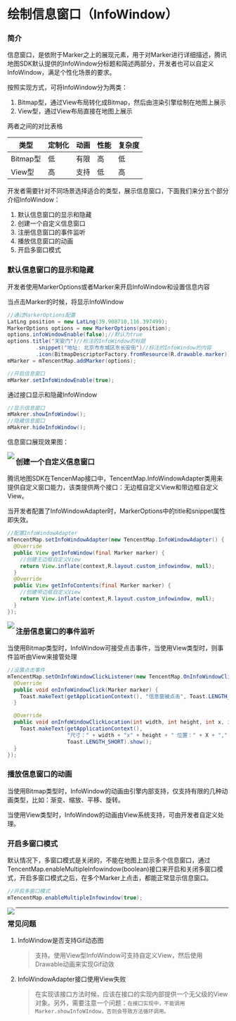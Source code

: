# 绘制信息窗口（InfoWindow）

### 简介

信息窗口，是依附于Marker之上的展现元素，用于对Marker进行详细描述，腾讯地图SDK默认提供的InfoWindow分标题和简述两部分，开发者也可以自定义InfoWindow，满足个性化场景的要求。

按照实现方式，可将InfoWindow分为两类：

1. Bitmap型，通过View布局转化成Bitmap，然后由渲染引擎绘制在地图上展示
2. View型，通过View布局直接在地图上展示

两者之间的对比表格

| 类型     | 定制化 | 动画 | 性能 | 复杂度 |
| -------- | ------ | ---- | ---- | ------ |
| Bitmap型 | 低     | 有限 | 高   | 低     |
| View型   | 高     | 支持 | 低   | 高     |

开发者需要针对不同场景选择适合的类型，展示信息窗口，下面我们来分五个部分介绍InfoWindow：

1. 默认信息窗口的显示和隐藏
2. 创建一个自定义信息窗口
3. 注册信息窗口的事件监听
4. 播放信息窗口的动画
5. 开启多窗口模式

### 默认信息窗口的显示和隐藏

开发者使用MarkerOptions或者Marker来开启InfoWindow和设置信息内容

当点击Marker的时候，将显示InfoWindow

```java
//通过MarkerOptions配置
LatLng position = new LatLng(39.908710,116.397499);
MarkerOptions options = new MarkerOptions(position);
options.infoWindowEnable(false);//默认为true
options.title("天安门")//标注的InfoWindow的标题
  		 .snippet("地址: 北京市东城区东长安街")//标注的InfoWindow的内容
  		 .icon(BitmapDescriptorFactory.fromResource(R.drawable.marker));//设置自定义Marker图标
mMarker = mTencentMap.addMarker(options);

//开启信息窗口
mMarker.setInfoWindowEnable(true);
```

通过接口显示和隐藏InfoWindow

```java
//显示信息窗口
mMakrer.showInfoWindow();
//隐藏信息窗口
mMakrer.hideInfoWindow();
```

信息窗口展现效果图：

<img src="../images/overlay/infoWindow.png" align='left'>

### 创建一个自定义信息窗口

腾讯地图SDK在TencenMap接口中，TencentMap.InfoWindowAdapter类用来提供自定义窗口能力，该类提供两个接口：无边框自定义View和带边框自定义View。

当开发者配置了InfoWindowAdapter时，MarkerOptions中的title和snippet属性即失效。

```java
//配置InfoWindowAdapter
mTencentMap.setInfoWindowAdapter(new TencentMap.InfoWindowAdapter() {
  @Override
  public View getInfoWindow(final Marker marker) {
    //创建无边框自定义View
    return View.inflate(context,R.layout.custom_infowindow, null);
  }
  @Override
  public View getInfoContents(final Marker marker) {
    //创建带边框自定义View
    return View.inflate(context,R.layout.custom_infowindow, null);
  }
});
```

<img src="../images/overlay/infoWindow_custom.png" align='left'>

### 注册信息窗口的事件监听

当使用Bitmap类型时，InfoWindow可接受点击事件，当使用View类型时，则事件监听由View来接管处理

```java
//设置点击事件
mTencentMap.setOnInfoWindowClickListener(new TencentMap.OnInfoWindowClickListener() {
  @Override
  public void onInfoWindowClick(Marker marker) {
    Toast.makeText(getApplicationContext(), "信息窗被点击", Toast.LENGTH_SHORT).show();
  }

  @Override
  public void onInfoWindowClickLocation(int width, int height, int x, int y) {
    Toast.makeText(getApplicationContext(),
                   "尺寸：" + width + "x" + height + " 位置：" + X + "," + y,
                   Toast.LENGTH_SHORT).show();
  }
});
```

### 播放信息窗口的动画

当使用Bitmap类型时，InfoWindow的动画由引擎内部支持，仅支持有限的几种动画类型，比如：渐变、缩放、平移、旋转。

当使用View类型时，InfoWindow的动画由View系统支持，可由开发者自定义处理。



### 开启多窗口模式

默认情况下，多窗口模式是关闭的，不能在地图上显示多个信息窗口，通过TencentMap.enableMultipleInfowindow(boolean)接口来开启和关闭多窗口模式，开启多窗口模式之后，在多个Marker上点击，都能正常显示信息窗口。

```java
//开启多窗口模式
mTencentMap.enableMultipleInfowindow(true);
```

<img src="../images/overlay/infoWindow_mult.png" align='left'>

---

### 常见问题

1. InfoWindow是否支持Gif动态图

   > 支持。使用View型InfoWindow可支持自定义View，然后使用Drawable动画来实现Gif动效

2. InfoWindowAdapter接口使用View失败

   > 在实现该接口方法时候，应该在接口的实现内部提供一个无父级的View对象。另外，需要注意一个问题：`在接口实现中，不能调用Marker.showInfoWIndow，否则会导致方法循环调用。`